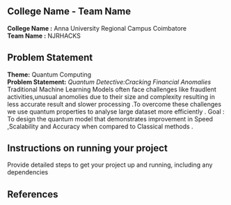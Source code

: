 ## College Name - Team Name
**College Name :** Anna University Regional Campus Coimbatore   
**Team Name :** NJRHACKS

## Problem Statement
**Theme:** Quantum Computing  
 **Problem Statement:** *Quantum Detective:Cracking Financial Anomalies*  
  Traditional Machine Learning Models often face challenges like fraudlent activities,unusual anomolies due to their size and complexity resulting in less accurate result and slower processing .To overcome  these challenges we use quantum properties to analyse  large dataset more efficiently .     Goal : To design the quantum model that demonstrates improvement in Speed ,Scalability and Accuracy when compared to Classical methods .
  
## Instructions on running your project
Provide detailed steps to get your project up and running, including any dependencies

## References

